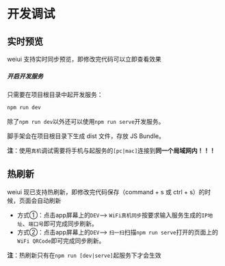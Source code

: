 # 开发调试

## 实时预览
weiui 支持实时同步预览，即修改完代码可以立即查看效果

##### 开启开发服务

只需要在项目根目录中起开发服务：

```bash
npm run dev
```

除了`npm run dev`以外还可以使用`npm run serve`开发服务。

脚手架会在项目根目录下生成 dist 文件，存放 JS Bundle。

**注**：使用`真机`调试需要将手机与起服务的`[pc|mac]`连接到**同一个局域网内！！！**

## 热刷新
weiui 现已支持热刷新，即修改完代码保存（command + s 或 ctrl + s）的时候，页面会自动刷新

- 方式①：点击app屏幕上的`DEV`--> `WiFi真机同步`按要求输入服务生成的`IP地址`、`端口号`即可完成同步刷新。
- 方式②：点击app屏幕上的`DEV`--> `扫一扫`扫描`npm run serve`打开的页面上的`WiFi QRCode`即可完成同步刷新。

**注**：热刷新只有在`npm run [dev|serve]`起服务下才会生效 


